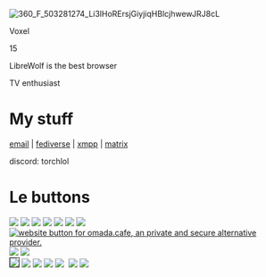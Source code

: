![360_F_503281274_Li3lHoRErsjGiyjiqHBlcjhwewJRJ8cL](https://github.com/cold360/cold360.github.io/assets/164063937/d602517a-25d4-4832-9859-a3f68b23a4ad)

Voxel

15

LibreWolf is the best browser

TV enthusiast

# My stuff

[email](mailto:hlvoxel@tuta.io) | [fediverse](https://plasmatrap.com/@glorb) | [xmpp](xmpp:konot@teftera.com) | [matrix](https://matrix.to/#/@bird:tchncs.de)

discord: torchlol

# Le buttons

 <a href="https://ari.lt"><img src="https://camo.githubusercontent.com/05029a0c926c888dabb4482f9eb8ac06ac540a588cd495401e0a52225ed9a3b8/68747470733a2f2f6172692e6c742f62616467652e706e67"></a>
 <a href="https://fsky.io"><img src="https://github.com/voxel-im/voxel-im.github.io/assets/164063937/be1c0764-0a9d-4db0-a43f-8bc212cb55fa"></a>
 <a href="https://aagaming.me"><img src="https://github.com/voxel-im/voxel-im.github.io/assets/164063937/10652165-d245-4880-8a48-da2c4e7765af"></a>
 <a href="https://arrayinamatrix.xyz"><img src="https://arrayinamatrix.xyz/res/site/banners/custom/black_88x31.gif"></a>
  <a href="https://trypancakes.com"><img src="https://github.com/voxel-im/voxel-im.github.io/assets/164063937/fb58a146-269d-45c6-81e0-6d27989aff72"></a>
  <a href="https://authenyo.xyz"><img src="https://github.com/voxel-im/voxel-im.github.io/assets/164063937/5b2ee765-9d3d-434e-b18a-6d456004ce26"></a>
  <a href="https://sleepy.ink"><img src="https://github.com/voxel-im/voxel-im.github.io/assets/164063937/43cea81d-ff51-4223-978c-3e93c2295c58"></a>
  <a href="https://omada.cafe/"><img src="https://omada.cafe/omada.gif" alt="website button for omada.cafe, an private and secure alternative provider.">
  <a href="https://robin-black.com"><img src="https://github.com/voxel-im/voxel-im.github.io/assets/164063937/76e6a594-348b-495b-84b2-69e0134ba654"></a>
  <a href="https://bomberfish.ca"><img src="https://bomberfish.ca/buttons/button.gif"></a>              
<a href="https://tilde.town/~georgemoody/"><img border="1" src="https://tilde.town/~georgemoody/files/button.png"></a>
<a href="https://jack.cab"><img src="https://github.com/voxel-im/voxel-im.github.io/assets/164063937/45d61d4d-2cd9-4a4d-a8e9-9ad723e0ad4f"></a>
      <a href="https://astrid.tech"><img src="https://github.com/voxel-im/voxel-im.github.io/assets/164063937/9804eea2-7e6d-4bc8-a414-48e9ab6199df"></a>
      <a href="https://gra.phite.ro"><img src="https://github.com/voxel-im/voxel-im.github.io/assets/164063937/e9d5f5eb-b42d-470e-8422-5d75e6bc1bd3"></a>
      <a href="https://freeplay.floof.company"><img src="https://github.com/voxel-im/voxel-im.github.io/assets/164063937/8a5bc998-9a68-4344-b3cc-804f16987902"></a>
<a href="https://melankorin.net/"><img src="https://melankorin.net/assets/img/buttons/button-2.gif" alt=""></a>
<a href="https://developer.mozilla.org/en-US/docs/Web/HTML"><img src="https://github.com/cold360/cold360.github.io/assets/164063937/68877b87-acef-46d2-9358-3cf7c4bc23ab"></a>
<a href="https://www.mozilla.org/en-US/firefox/new/"><img src="https://github.com/cold360/cold360.github.io/assets/164063937/ed28d206-04e8-4a6e-89bd-9d79937f198a"></a>
